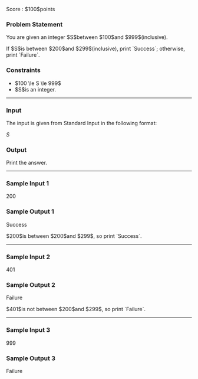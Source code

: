 
<div>

<span>

<span>

<p>
Score : $100$points
</p>

<div>

<section>

### **Problem Statement**

<p>
You are given an integer $S$between $100$and $999$(inclusive).
</p>

<p>
If $S$is between $200$and $299$(inclusive), print `Success`; otherwise, print `Failure`.
</p>

</section>

</div>

<div>

<section>

### **Constraints**

<ul>

<li>
$100 \le S \le 999$
</li>

<li>
$S$is an integer.
</li>

</ul>

</section>

</div>

---

<div>

<div>

<section>

### **Input**

<p>
The input is given from Standard Input in the following format:
</p>

<div>

$S$
</div>

</section>

</div>

<div>

<section>

### **Output**

<p>
Print the answer.
</p>

</section>

</div>

</div>

---

<div>

<section>

### **Sample Input 1**

<div>

200

</div>

</section>

</div>

<div>

<section>

### **Sample Output 1**

<div>

Success

</div>

<p>
$200$is between $200$and $299$, so print `Success`.
</p>

</section>

</div>

---

<div>

<section>

### **Sample Input 2**

<div>

401

</div>

</section>

</div>

<div>

<section>

### **Sample Output 2**

<div>

Failure

</div>

<p>
$401$is not between $200$and $299$, so print `Failure`.
</p>

</section>

</div>

---

<div>

<section>

### **Sample Input 3**

<div>

999

</div>

</section>

</div>

<div>

<section>

### **Sample Output 3**

<div>

Failure

</div>

</section>

</div>

</span>

</span>

</div>
